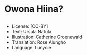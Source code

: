 # Owona Hiina?

##

##

##

##

##

##

##

##

##
* License: [CC-BY]
* Text: Ursula Nafula
* Illustration: Catherine Groenewald
* Translation: Rose Alungho
* Language: Lunyole
